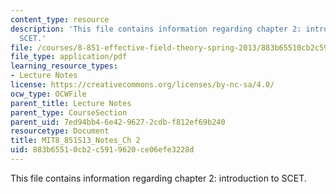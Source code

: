 ```yaml
---
content_type: resource
description: 'This file contains information regarding chapter 2: introduction to
  SCET.'
file: /courses/8-851-effective-field-theory-spring-2013/883b65510cb2c5919620ce06efe3228d_MIT8_851S13_IntroToSCET.pdf
file_type: application/pdf
learning_resource_types:
- Lecture Notes
license: https://creativecommons.org/licenses/by-nc-sa/4.0/
ocw_type: OCWFile
parent_title: Lecture Notes
parent_type: CourseSection
parent_uid: 7ed94bb4-6e42-9627-2cdb-f812ef69b240
resourcetype: Document
title: MIT8_851S13_Notes_Ch 2
uid: 883b6551-0cb2-c591-9620-ce06efe3228d
---
```

This file contains information regarding chapter 2: introduction to SCET.
